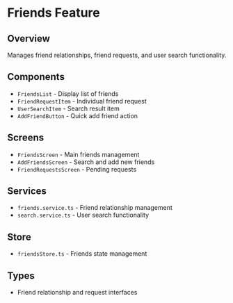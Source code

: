 # Friends Feature

## Overview
Manages friend relationships, friend requests, and user search functionality.

## Components
- `FriendsList` - Display list of friends
- `FriendRequestItem` - Individual friend request
- `UserSearchItem` - Search result item
- `AddFriendButton` - Quick add friend action

## Screens
- `FriendsScreen` - Main friends management
- `AddFriendsScreen` - Search and add new friends
- `FriendRequestsScreen` - Pending requests

## Services
- `friends.service.ts` - Friend relationship management
- `search.service.ts` - User search functionality

## Store
- `friendsStore.ts` - Friends state management

## Types
- Friend relationship and request interfaces 